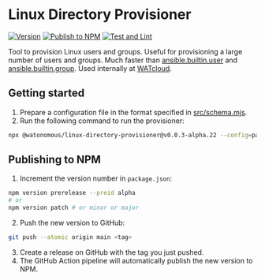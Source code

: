 # Linux Directory Provisioner

[![Version](https://img.shields.io/npm/v/@watonomous/linux-directory-provisioner)](https://npmjs.org/package/@watonomous/linux-directory-provisioner)
[![Publish to NPM](https://github.com/WATonomous/linux-directory-provisioner/actions/workflows/npm-publish-github-packages.yml/badge.svg)](https://github.com/WATonomous/linux-directory-provisioner/actions/workflows/npm-publish-github-packages.yml)
[![Test and Lint](https://github.com/WATonomous/linux-directory-provisioner/actions/workflows/test-and-lint.yml/badge.svg)](https://github.com/WATonomous/linux-directory-provisioner/actions/workflows/test-and-lint.yml)

Tool to provision Linux users and groups. Useful for provisioning a large number of users and groups. Much faster than [ansible.builtin.user](https://github.com/ansible/ansible/blob/d664f13b4a117b324f107b603e9b8e2bb9af50c5/lib/ansible/modules/user.py) and [ansible.builtin.group](https://github.com/ansible/ansible/blob/d664f13b4a117b324f107b603e9b8e2bb9af50c5/lib/ansible/modules/group.py). Used internally at [WATcloud](https://cloud.watonomous.ca).

## Getting started

1. Prepare a configuration file in the format specified in [src/schema.mjs](./src/schema.mjs).
2. Run the following command to run the provisioner:
```bash
npx @watonomous/linux-directory-provisioner@v0.0.3-alpha.22 --config=path_to_config.json
```

## Publishing to NPM

1. Increment the version number in `package.json`:
```bash
npm version prerelease --preid alpha
# or
npm version patch # or minor or major
```

2. Push the new version to GitHub:
```bash
git push --atomic origin main <tag>
```

3. Create a release on GitHub with the tag you just pushed.
4. The GitHub Action pipeline will automatically publish the new version to NPM.
